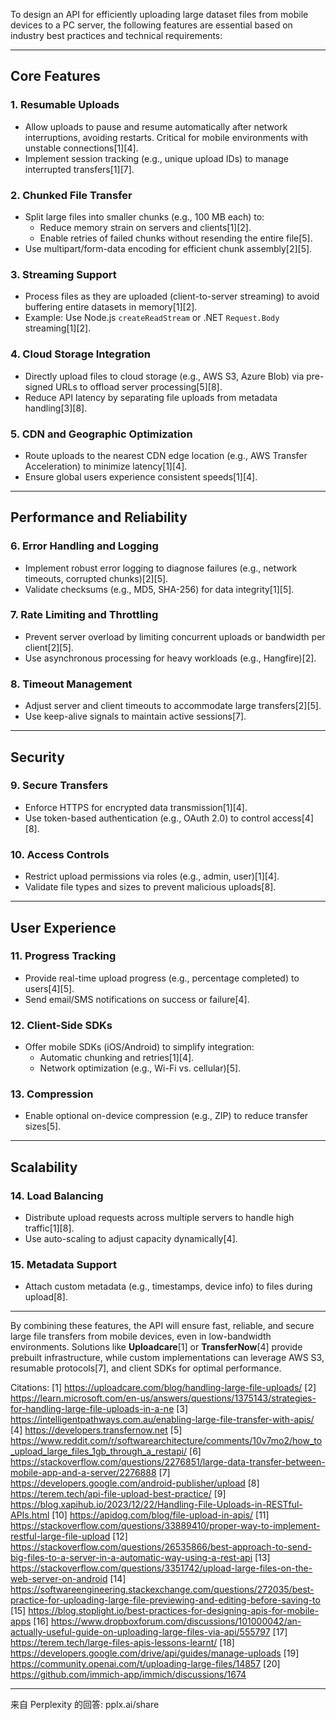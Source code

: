 To design an API for efficiently uploading large dataset files from mobile devices to a PC server, the following features are essential based on industry best practices and technical requirements:

---

## **Core Features**
### **1. Resumable Uploads**
- Allow uploads to pause and resume automatically after network interruptions, avoiding restarts. Critical for mobile environments with unstable connections[1][4].
- Implement session tracking (e.g., unique upload IDs) to manage interrupted transfers[1][7].

### **2. Chunked File Transfer**
- Split large files into smaller chunks (e.g., 100 MB each) to:
  - Reduce memory strain on servers and clients[1][2].
  - Enable retries of failed chunks without resending the entire file[5].
- Use multipart/form-data encoding for efficient chunk assembly[2][5].

### **3. Streaming Support**
- Process files as they are uploaded (client-to-server streaming) to avoid buffering entire datasets in memory[1][2].
- Example: Use Node.js `createReadStream` or .NET `Request.Body` streaming[1][2].

### **4. Cloud Storage Integration**
- Directly upload files to cloud storage (e.g., AWS S3, Azure Blob) via pre-signed URLs to offload server processing[5][8].
- Reduce API latency by separating file uploads from metadata handling[3][8].

### **5. CDN and Geographic Optimization**
- Route uploads to the nearest CDN edge location (e.g., AWS Transfer Acceleration) to minimize latency[1][4].
- Ensure global users experience consistent speeds[1][4].

---

## **Performance and Reliability**
### **6. Error Handling and Logging**
- Implement robust error logging to diagnose failures (e.g., network timeouts, corrupted chunks)[2][5].
- Validate checksums (e.g., MD5, SHA-256) for data integrity[1][5].

### **7. Rate Limiting and Throttling**
- Prevent server overload by limiting concurrent uploads or bandwidth per client[2][5].
- Use asynchronous processing for heavy workloads (e.g., Hangfire)[2].

### **8. Timeout Management**
- Adjust server and client timeouts to accommodate large transfers[2][5].
- Use keep-alive signals to maintain active sessions[7].

---

## **Security**
### **9. Secure Transfers**
- Enforce HTTPS for encrypted data transmission[1][4].
- Use token-based authentication (e.g., OAuth 2.0) to control access[4][8].

### **10. Access Controls**
- Restrict upload permissions via roles (e.g., admin, user)[1][4].
- Validate file types and sizes to prevent malicious uploads[8].

---

## **User Experience**
### **11. Progress Tracking**
- Provide real-time upload progress (e.g., percentage completed) to users[4][5].
- Send email/SMS notifications on success or failure[4].

### **12. Client-Side SDKs**
- Offer mobile SDKs (iOS/Android) to simplify integration:
  - Automatic chunking and retries[1][4].
  - Network optimization (e.g., Wi-Fi vs. cellular)[5].

### **13. Compression**
- Enable optional on-device compression (e.g., ZIP) to reduce transfer sizes[5].

---

## **Scalability**
### **14. Load Balancing**
- Distribute upload requests across multiple servers to handle high traffic[1][8].
- Use auto-scaling to adjust capacity dynamically[4].

### **15. Metadata Support**
- Attach custom metadata (e.g., timestamps, device info) to files during upload[8].

---

By combining these features, the API will ensure fast, reliable, and secure large file transfers from mobile devices, even in low-bandwidth environments. Solutions like **Uploadcare**[1] or **TransferNow**[4] provide prebuilt infrastructure, while custom implementations can leverage AWS S3, resumable protocols[7], and client SDKs for optimal performance.

Citations:
[1] https://uploadcare.com/blog/handling-large-file-uploads/
[2] https://learn.microsoft.com/en-us/answers/questions/1375143/strategies-for-handling-large-file-uploads-in-a-ne
[3] https://intelligentpathways.com.au/enabling-large-file-transfer-with-apis/
[4] https://developers.transfernow.net
[5] https://www.reddit.com/r/softwarearchitecture/comments/10v7mo2/how_to_upload_large_files_1gb_through_a_restapi/
[6] https://stackoverflow.com/questions/2276851/large-data-transfer-between-mobile-app-and-a-server/2276888
[7] https://developers.google.com/android-publisher/upload
[8] https://terem.tech/api-file-upload-best-practice/
[9] https://blog.xapihub.io/2023/12/22/Handling-File-Uploads-in-RESTful-APIs.html
[10] https://apidog.com/blog/file-upload-in-apis/
[11] https://stackoverflow.com/questions/33889410/proper-way-to-implement-restful-large-file-upload
[12] https://stackoverflow.com/questions/26535866/best-approach-to-send-big-files-to-a-server-in-a-automatic-way-using-a-rest-api
[13] https://stackoverflow.com/questions/3351742/upload-large-files-on-the-web-server-on-android
[14] https://softwareengineering.stackexchange.com/questions/272035/best-practice-for-uploading-large-file-previewing-and-editing-before-saving-to
[15] https://blog.stoplight.io/best-practices-for-designing-apis-for-mobile-apps
[16] https://www.dropboxforum.com/discussions/101000042/an-actually-useful-guide-on-uploading-large-files-via-api/555797
[17] https://terem.tech/large-files-apis-lessons-learnt/
[18] https://developers.google.com/drive/api/guides/manage-uploads
[19] https://community.openai.com/t/uploading-large-files/14857
[20] https://github.com/immich-app/immich/discussions/1674

---
来自 Perplexity 的回答: pplx.ai/share
